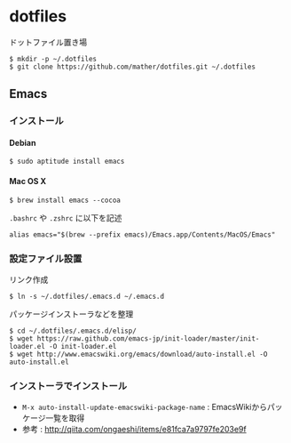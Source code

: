 dotfiles
========

ドットファイル置き場

```
$ mkdir -p ~/.dotfiles
$ git clone https://github.com/mather/dotfiles.git ~/.dotfiles
```

Emacs
-----

### インストール

#### Debian

```
$ sudo aptitude install emacs
```

#### Mac OS X

```
$ brew install emacs --cocoa
```

`.bashrc` や `.zshrc` に以下を記述

```
alias emacs="$(brew --prefix emacs)/Emacs.app/Contents/MacOS/Emacs"
```

### 設定ファイル設置

リンク作成

```
$ ln -s ~/.dotfiles/.emacs.d ~/.emacs.d
```

パッケージインストーラなどを整理

```
$ cd ~/.dotfiles/.emacs.d/elisp/
$ wget https://raw.github.com/emacs-jp/init-loader/master/init-loader.el -O init-loader.el
$ wget http://www.emacswiki.org/emacs/download/auto-install.el -O auto-install.el
```

### インストーラでインストール

- `M-x auto-install-update-emacswiki-package-name` : EmacsWikiからパッケージ一覧を取得
- 参考 : http://qiita.com/ongaeshi/items/e81fca7a9797fe203e9f
